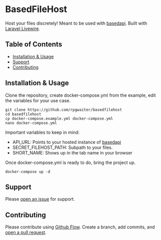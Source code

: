 # BasedFileHost

Host your files discretely! 
Meant to be used with [basedapi](https://github.com/rpgwaiter/basedapi). 
Built with [Laravel Livewire](https://github.com/livewire/livewire).

## Table of Contents

- [Installation & Usage](#installation)
- [Support](#support)
- [Contributing](#contributing)

## Installation & Usage

Clone the repository, create docker-compose.yml from the example, edit the variables for your use case.

```shell script
git clone https://github.com/rpgwaiter/basedfilehost 
cd basedfilehost
cp docker-compose.example.yml docker-compose.yml
nano docker-compose.yml
```

Important variables to keep in mind:

- API_URL: Points to your hosted instance of [basedapi](https://github.com/rpgwaiter/basedapi)
- SECRET_FILEHOST_PATH: Subpath to your files.
- SHORT_NAME: Shows up in the tab name in your browser

Once docker-compose.yml is ready to do, bring the project up.
```shell script
docker-compose up -d
```

## Support

Please [open an issue](https://github.com/rpgwaiter/basedfilehost/issues/new) for support.

## Contributing

Please contribute using [Github Flow](https://guides.github.com/introduction/flow/). Create a branch, add commits, and [open a pull request](https://github.com/rpgwaiter/basedfilehost/compare/).
